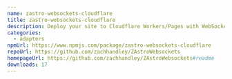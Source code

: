 ```yaml
---
name: zastro-websockets-cloudflare
title: zastro-websockets-cloudflare
description: Deploy your site to Cloudflare Workers/Pages with WebSocket support
categories:
  - adapters
npmUrl: https://www.npmjs.com/package/zastro-websockets-cloudflare
repoUrl: https://github.com/zachhandley/ZAstroWebsockets
homepageUrl: https://github.com/zachhandley/ZAstroWebsockets#readme
downloads: 17
---
```

